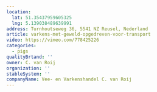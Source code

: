 ```yaml
---
location:
  lat: 51.35437959605325
  lng: 5.139038489639991
address: Turnhoutseweg 36, 5541 NZ Reusel, Nederland
article: varkens-met-geweld-opgedreven-voor-transport
video: https://vimeo.com/778425226
categories:
  - pigs
qualityBrtand: ''
owner: C. van Roij
organization: ''
stableSystem: ''
companyName: Vee- en Varkenshandel C. van Roij
---
```

